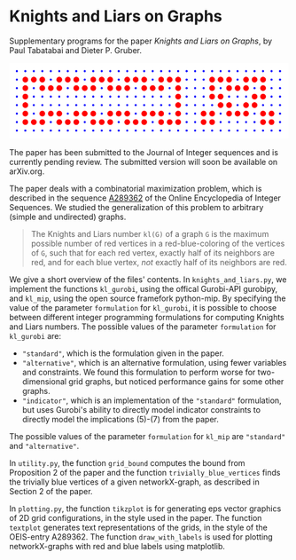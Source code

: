 # Knights and Liars on Graphs

Supplementary programs for the paper _Knights and Liars on Graphs_, by Paul Tabatabai and Dieter P. Gruber.

<p align="center">
  <img src="https://github.com/tabatabai/knights-and-liars/raw/master/ex.png" />
</p>

The paper has been submitted to the Journal of Integer sequences and is currently pending review. The submitted version will soon be available on arXiv.org.

The paper deals with a combinatorial maximization problem, which is described in the sequence [A289362](https://oeis.org/A289362) of the Online Encyclopedia of Integer Sequences.
We studied the generalization of this problem to arbitrary (simple and undirected) graphs.

> The Knights and Liars number `kl(G)` of a graph `G` is the maximum possible number of red vertices in a red-blue-coloring of the vertices of `G`, such that for each red vertex, exactly half of its neighbors are red, and for each blue vertex, _not_ exactly half of its neighbors are red.

We give a short overview of the files' contents.
In `knights_and_liars.py`, we implement the functions `kl_gurobi`, using the offical Gurobi-API gurobipy, and `kl_mip`, using
the open source framefork python-mip.
By specifying the value of the parameter `formulation` for `kl_gurobi`, it is possible to choose between different integer programming formulations for computing Knights and Liars numbers.
The possible values of the parameter `formulation` for `kl_gurobi` are:
 - `"standard"`, which is the formulation given in the paper.
 - `"alternative"`, which is an alternative formulation, using fewer variables and constraints. We found this formulation to perform worse for two-dimensional grid graphs, but noticed performance gains for some other graphs.
 - `"indicator"`, which is an implementation of the `"standard"` formulation, but uses Gurobi's ability to directly model indicator constraints to directly model the implications (5)-(7) from the paper.
 
The possible values of the parameter `formulation` for `kl_mip` are `"standard"` and `"alternative"`.

In `utility.py`, the function `grid_bound` computes the bound from Proposition 2 of the paper and the function `trivially_blue_vertices` finds the trivially blue vertices of a given networkX-graph, as described in Section 2 of the paper.

In `plotting.py`, the function `tikzplot` is for generating eps vector graphics of 2D grid configurations, in the style used in the paper. The function `textplot` generates text representations of the grids, in the style of the OEIS-entry A289362. The function `draw_with_labels` is used for plotting networkX-graphs with red and blue labels using matplotlib.
